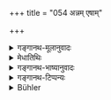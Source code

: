 +++
title = "054 अन्नम् एषाम्"

+++

<details><summary>गङ्गानथ-मूलानुवादः</summary>

Their food should be given to them, through others, and in a broken dish; they shall not wander about in villages or cities during the night.—(54)
</details>

<details><summary>मेधातिथिः</summary>

तत् साक्षाद् एषां न दातव्यम् । प्रेष्यैः कैश्चित् पूर्वोक्तेन प्रकारेण दापयितव्यः । **रात्रौ** स्पर्शाशङ्कयान्तर्ग्रामनगरचर्याप्रतिषेधः ॥ १०.५४ ॥
</details>

<details><summary>गङ्गानथ-भाष्यानुवादः</summary>

The householder shall not give the food with his own hands; he shall cause it to be given by his servants, in the manner described above.

The prohibition of wandering about at night in villages, and cities is with a view to prevent the chance of people being touched.—(54)
</details>

<details><summary>गङ्गानथ-टिप्पन्यः</summary>

“Govindarāja and Nārāyaṇa take the beginning of the verse
differently—Their food shall be given to them by others in a broken
vessel.”—Buhler.
</details>

<details><summary>Bühler</summary>

054	Their food shall be given to them by others (than an Aryan giver) in a broken dish; at night they shall not walk about in villages and in towns.
</details>
